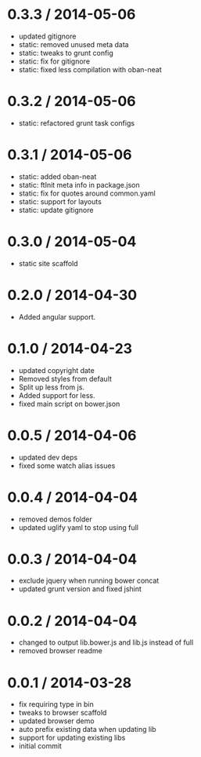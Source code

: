
0.3.3 / 2014-05-06 
==================

  * updated gitignore
  * static: removed unused meta data
  * static: tweaks to grunt config
  * static: fix for gitignore
  * static: fixed less compilation with oban-neat

0.3.2 / 2014-05-06 
==================

  * static: refactored grunt task configs

0.3.1 / 2014-05-06 
==================

  * static: added oban-neat
  * static: ftInit meta info in package.json
  * static: fix for quotes around common.yaml
  * static: support for layouts
  * static: update gitignore

0.3.0 / 2014-05-04 
==================

  * static site scaffold

0.2.0 / 2014-04-30 
==================

  * Added angular support.

0.1.0 / 2014-04-23 
==================

  * updated copyright date
  * Removed styles from default
  * Split up less from js.
  * Added support for less.
  * fixed main script on bower.json

0.0.5 / 2014-04-06 
==================

  * updated dev deps
  * fixed some watch alias issues

0.0.4 / 2014-04-04 
==================

  * removed demos folder
  * updated uglify yaml to stop using full

0.0.3 / 2014-04-04 
==================

  * exclude jquery when running bower concat
  * updated grunt version and fixed jshint

0.0.2 / 2014-04-04 
==================

  * changed to output lib.bower.js and lib.js instead of full
  * removed browser readme

0.0.1 / 2014-03-28 
==================

  * fix requiring type in bin
  * tweaks to browser scaffold
  * updated browser demo
  * auto prefix existing data when updating lib
  * support for updating existing libs
  * initial commit

